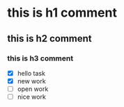# this is h1 comment
## this is h2 comment
### this is h3 comment


- [x] hello task
- [x] new work
- [ ] open work
- [ ] nice work
